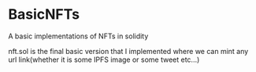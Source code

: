 # BasicNFTs
A basic implementations of NFTs in solidity

nft.sol is the final basic version that I implemented where we can mint any url link(whether it is some IPFS image or some tweet etc...)
